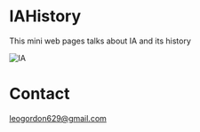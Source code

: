 # IAHistory
This mini web pages talks about IA and its history

![IA](https://user-images.githubusercontent.com/97409032/175726009-1c0109a2-ab4e-40ab-9b8d-72bd428485a5.PNG)

# Contact

leogordon629@gmail.com
